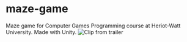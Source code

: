 # maze-game
Maze game for Computer Games Programming course at Heriot-Watt University. Made with Unity.
![Clip from trailer](demo-clip.gif)
